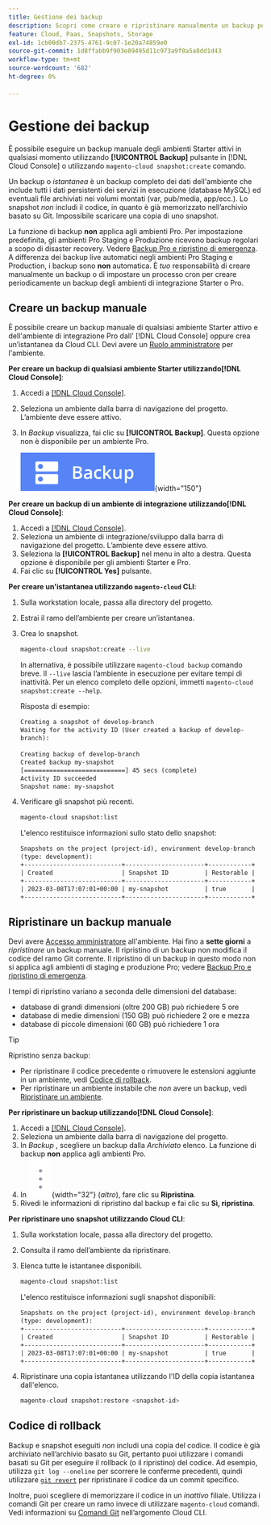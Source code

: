 ```yaml
---
title: Gestione dei backup
description: Scopri come creare e ripristinare manualmente un backup per il progetto di infrastruttura cloud di Adobe Commerce.
feature: Cloud, Paas, Snapshots, Storage
exl-id: 1cb00db7-2375-4761-9c07-1e20a74859e0
source-git-commit: 1d8ffabb9f903e89495d11c973a9f0a5a8dd1d43
workflow-type: tm+mt
source-wordcount: '682'
ht-degree: 0%

---
```


# Gestione dei backup

È possibile eseguire un backup manuale degli ambienti Starter attivi in qualsiasi momento utilizzando **[!UICONTROL Backup]** pulsante in [!DNL Cloud Console] o utilizzando `magento-cloud snapshot:create` comando.

Un backup o _istantanea_ è un backup completo dei dati dell&#39;ambiente che include tutti i dati persistenti dei servizi in esecuzione (database MySQL) ed eventuali file archiviati nei volumi montati (var, pub/media, app/ecc.). Lo snapshot _non_ includi il codice, in quanto è già memorizzato nell’archivio basato su Git. Impossibile scaricare una copia di uno snapshot.

La funzione di backup **non** applica agli ambienti Pro. Per impostazione predefinita, gli ambienti Pro Staging e Produzione ricevono backup regolari a scopo di disaster recovery. Vedere [Backup Pro e ripristino di emergenza](../architecture/pro-architecture.md#backup-and-disaster-recovery). A differenza dei backup live automatici negli ambienti Pro Staging e Production, i backup sono **non** automatica. È _tuo_ responsabilità di creare manualmente un backup o di impostare un processo cron per creare periodicamente un backup degli ambienti di integrazione Starter o Pro.

## Creare un backup manuale

È possibile creare un backup manuale di qualsiasi ambiente Starter attivo e dell&#39;ambiente di integrazione Pro dall&#39; [!DNL Cloud Console] oppure crea un’istantanea da Cloud CLI. Devi avere un [Ruolo amministratore](../project/user-access.md) per l&#39;ambiente.

**Per creare un backup di qualsiasi ambiente Starter utilizzando[!DNL Cloud Console]**:

1. Accedi a [[!DNL Cloud Console]](https://console.adobecommerce.com).
1. Seleziona un ambiente dalla barra di navigazione del progetto. L’ambiente deve essere attivo.
1. In _Backup_ visualizza, fai clic su **[!UICONTROL Backup]**. Questa opzione non è disponibile per un ambiente Pro.

   ![Backup](../../assets/button-backup.png){width="150"}

**Per creare un backup di un ambiente di integrazione utilizzando[!DNL Cloud Console]**:

1. Accedi a [[!DNL Cloud Console]](https://console.adobecommerce.com).
1. Seleziona un ambiente di integrazione/sviluppo dalla barra di navigazione del progetto. L’ambiente deve essere attivo.
1. Seleziona la **[!UICONTROL Backup]** nel menu in alto a destra. Questa opzione è disponibile per gli ambienti Starter e Pro.
1. Fai clic su **[!UICONTROL Yes]** pulsante.

**Per creare un&#39;istantanea utilizzando `magento-cloud` CLI**:

1. Sulla workstation locale, passa alla directory del progetto.
1. Estrai il ramo dell’ambiente per creare un’istantanea.
1. Crea lo snapshot.

   ```bash
   magento-cloud snapshot:create --live
   ```

   In alternativa, è possibile utilizzare `magento-cloud backup` comando breve. Il `--live` lascia l’ambiente in esecuzione per evitare tempi di inattività. Per un elenco completo delle opzioni, immetti `magento-cloud snapshot:create --help`.

   Risposta di esempio:

   ```terminal
   Creating a snapshot of develop-branch
   Waiting for the activity ID (User created a backup of develop-branch):
   
   Creating backup of develop-branch
   Created backup my-snapshot
   [============================] 45 secs (complete)
   Activity ID succeeded
   Snapshot name: my-snapshot
   ```

1. Verificare gli snapshot più recenti.

   ```bash
   magento-cloud snapshot:list
   ```

   L&#39;elenco restituisce informazioni sullo stato dello snapshot:

   ```terminal
   Snapshots on the project (project-id), environment develop-branch (type: development):
   +---------------------------+----------------------+------------+
   | Created                   | Snapshot ID          | Restorable |
   +---------------------------+----------------------+------------+
   | 2023-03-08T17:07:01+00:00 | my-snapshot          | true       |
   +---------------------------+----------------------+------------+
   ```

## Ripristinare un backup manuale

Devi avere [Accesso amministratore](../project/user-access.md) all&#39;ambiente. Hai fino a **sette giorni** a _ripristinare_ un backup manuale. Il ripristino di un backup non modifica il codice del ramo Git corrente. Il ripristino di un backup in questo modo non si applica agli ambienti di staging e produzione Pro; vedere [Backup Pro e ripristino di emergenza](../architecture/pro-architecture.md#backup-and-disaster-recovery).

I tempi di ripristino variano a seconda delle dimensioni del database:

- database di grandi dimensioni (oltre 200 GB) può richiedere 5 ore
- database di medie dimensioni (150 GB) può richiedere 2 ore e mezza
- database di piccole dimensioni (60 GB) può richiedere 1 ora

>[!TIP]
>
>Ripristino senza backup:
>
>- Per ripristinare il codice precedente o rimuovere le estensioni aggiunte in un ambiente, vedi [Codice di rollback](#roll-back-code).
>- Per ripristinare un ambiente instabile che _non_ avere un backup, vedi [Ripristinare un ambiente](../development/restore-environment.md).

**Per ripristinare un backup utilizzando[!DNL Cloud Console]**:

1. Accedi a [[!DNL Cloud Console]](https://console.adobecommerce.com).
1. Seleziona un ambiente dalla barra di navigazione del progetto.
1. In _Backup_ , scegliere un backup dalla _Archiviato_ elenco. La funzione di backup **non** applica agli ambienti Pro.
1. In ![Altro](../../assets/icon-more.png){width="32"} (_altro_), fare clic su **Ripristina**.
1. Rivedi le informazioni di ripristino dal backup e fai clic su **Sì, ripristina**.

**Per ripristinare uno snapshot utilizzando Cloud CLI**:

1. Sulla workstation locale, passa alla directory del progetto.
1. Consulta il ramo dell’ambiente da ripristinare.
1. Elenca tutte le istantanee disponibili.

   ```bash
   magento-cloud snapshot:list
   ```

   L&#39;elenco restituisce informazioni sugli snapshot disponibili:

   ```terminal
   Snapshots on the project (project-id), environment develop-branch (type: development):
   +---------------------------+----------------------+------------+
   | Created                   | Snapshot ID          | Restorable |
   +---------------------------+----------------------+------------+
   | 2023-03-08T17:07:01+00:00 | my-snapshot          | true       |
   +---------------------------+----------------------+------------+
   ```

1. Ripristinare una copia istantanea utilizzando l&#39;ID della copia istantanea dall&#39;elenco.

   ```bash
   magento-cloud snapshot:restore <snapshot-id>
   ```

## Codice di rollback

Backup e snapshot eseguiti _non_ includi una copia del codice. Il codice è già archiviato nell’archivio basato su Git, pertanto puoi utilizzare i comandi basati su Git per eseguire il rollback (o il ripristino) del codice. Ad esempio, utilizza `git log --oneline` per scorrere le conferme precedenti, quindi utilizzare [`git revert`](https://git-scm.com/docs/git-revert) per ripristinare il codice da un commit specifico.

Inoltre, puoi scegliere di memorizzare il codice in un _inattivo_ filiale. Utilizza i comandi Git per creare un ramo invece di utilizzare `magento-cloud` comandi. Vedi informazioni su [Comandi Git](../dev-tools/cloud-cli-overview.md#git-commands) nell’argomento Cloud CLI.
